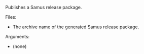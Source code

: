 Publishes a Samus release package.

Files:
  * The archive name of the generated Samus release package.

Arguments:
  * (none)
